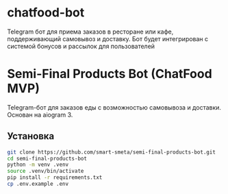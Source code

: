 # chatfood-bot
Telegram бот для приема заказов в ресторане или кафе, поддерживающий самовывоз и доставку. Бот будет интегрирован с системой бонусов и рассылок для пользователей

# Semi-Final Products Bot (ChatFood MVP)

Telegram-бот для заказов еды с возможностью самовывоза и доставки. Основан на aiogram 3.

## Установка
```bash
git clone https://github.com/smart-smeta/semi-final-products-bot.git
cd semi-final-products-bot
python -m venv .venv
source .venv/bin/activate
pip install -r requirements.txt
cp .env.example .env
